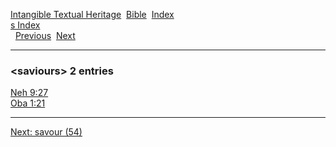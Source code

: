 [Intangible Textual Heritage](../../index)  [Bible](../index) 
[Index](index)   
[s Index](_s_)  
  [Previous](c09820)  [Next](c09822) 

------------------------------------------------------------------------

### &lt;saviours&gt; 2 entries

[Neh 9:27](../kjv/neh009.htm#027)  
[Oba 1:21](../kjv/oba001.htm#021)  

------------------------------------------------------------------------

[Next: savour (54)](c09822)
